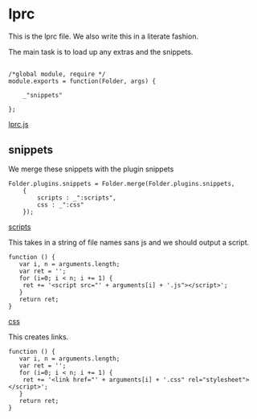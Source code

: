 # lprc

This is the lprc file. We also write this in a literate fashion. 

The main task is to load up any extras and the snippets.  

##

    /*global module, require */
    module.exports = function(Folder, args) {

        _"snippets"

    };
    
[lprc.js](# "save: |jshint ")

## snippets

We merge these snippets with the plugin snippets

    Folder.plugins.snippets = Folder.merge(Folder.plugins.snippets, 
        {
            scripts : _":scripts", 
            css : _":css"
        });

[scripts]()

This takes in a string of file names sans js and we should output a script.

    function () {
       var i, n = arguments.length;
       var ret = '';
       for (i=0; i < n; i += 1) {
        ret += '<script src="' + arguments[i] + '.js"></script>';
       }
       return ret;
    }

[css]()

This creates links.

    function () {
       var i, n = arguments.length;
       var ret = '';
       for (i=0; i < n; i += 1) {
        ret += '<link href="' + arguments[i] + '.css" rel="stylesheet"></script>';
       }
       return ret;
    }

